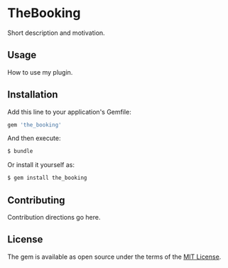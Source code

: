 # TheBooking
Short description and motivation.

## Usage
How to use my plugin.

## Installation
Add this line to your application's Gemfile:

```ruby
gem 'the_booking'
```

And then execute:
```bash
$ bundle
```

Or install it yourself as:
```bash
$ gem install the_booking
```

## Contributing
Contribution directions go here.

## License
The gem is available as open source under the terms of the [MIT License](https://opensource.org/licenses/MIT).
